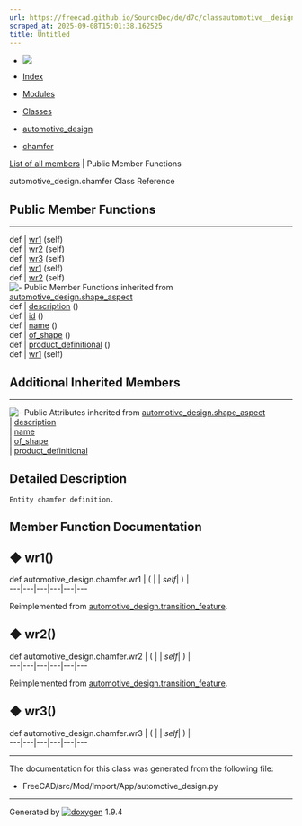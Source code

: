 ```yaml
---
url: https://freecad.github.io/SourceDoc/de/d7c/classautomotive__design_1_1chamfer.html
scraped_at: 2025-09-08T15:01:38.162525
title: Untitled
---
```


  * [ ![](https://www.freecad.org/svg/logo-freecad.svg) ](https://freecadweb.org "FreeCAD")
  * [Index](../../index.html "Index")
  * [Modules](../../modules.html "Modules list")
  * [Classes](../../annotated.html "Annotated list")

  * [automotive_design](../../d4/ddf/namespaceautomotive__design.html)
  * [chamfer](../../de/d7c/classautomotive__design_1_1chamfer.html)

[List of all members](../../dd/d88/classautomotive__design_1_1chamfer-members.html) | Public Member Functions

automotive_design.chamfer Class Reference

##  Public Member Functions  
  
---  
def | [wr1](../../de/d7c/classautomotive__design_1_1chamfer.html#adb1ab20879890196345faacd6d69313d) (self)  
def | [wr2](../../de/d7c/classautomotive__design_1_1chamfer.html#a742bb4905aaff81a8f2c60bb4670dde1) (self)  
def | [wr3](../../de/d7c/classautomotive__design_1_1chamfer.html#a15e38d4f16ae5f725d92e5becf364f86) (self)  
def | [wr1](../../d4/dfd/classautomotive__design_1_1transition__feature.html#a0db97f5bab89fab3ccb48114277d9ebc) (self)  
def | [wr2](../../d4/dfd/classautomotive__design_1_1transition__feature.html#a1191aba621e2688cfdf31c67c8102430) (self)  
![-](../../closed.png) Public Member Functions inherited from
[automotive_design.shape_aspect](../../d5/d43/classautomotive__design_1_1shape__aspect.html)  
def | [description](../../d5/d43/classautomotive__design_1_1shape__aspect.html#a2d3cbacdee4b4a23c48e6e8682be5097) ()  
def | [id](../../d5/d43/classautomotive__design_1_1shape__aspect.html#a908575200aa127fee70d8efefc5ff7b2) ()  
def | [name](../../d5/d43/classautomotive__design_1_1shape__aspect.html#a3497533cc144728ba5eaedf0d315ef72) ()  
def | [of_shape](../../d5/d43/classautomotive__design_1_1shape__aspect.html#a4369599788e3702c80ccf6a2ed9d81fc) ()  
def | [product_definitional](../../d5/d43/classautomotive__design_1_1shape__aspect.html#ae2d34da10e91db476c7445b2525172d4) ()  
def | [wr1](../../d5/d43/classautomotive__design_1_1shape__aspect.html#afaf0ba0242d7b61388638ad5968f48f8) (self)  
  
##  Additional Inherited Members  
  
---  
![-](../../closed.png) Public Attributes inherited from
[automotive_design.shape_aspect](../../d5/d43/classautomotive__design_1_1shape__aspect.html)  
|
[description](../../d5/d43/classautomotive__design_1_1shape__aspect.html#afbfbbcdbba354ef8f47480a40487c967)  
|
[name](../../d5/d43/classautomotive__design_1_1shape__aspect.html#a9f75336c7a542a886597e5c1f97e40a8)  
|
[of_shape](../../d5/d43/classautomotive__design_1_1shape__aspect.html#a8968baa97d9b01370bd48e9b013a9b5f)  
|
[product_definitional](../../d5/d43/classautomotive__design_1_1shape__aspect.html#a74f491d0f946e301a43bc04dc72dfd20)  
  
## Detailed Description

    
    
    Entity chamfer definition.

## Member Function Documentation

## ◆ wr1()

def automotive_design.chamfer.wr1  | ( |  | _self_| ) |   
---|---|---|---|---|---  
  
Reimplemented from
[automotive_design.transition_feature](../../d4/dfd/classautomotive__design_1_1transition__feature.html#a0db97f5bab89fab3ccb48114277d9ebc).

## ◆ wr2()

def automotive_design.chamfer.wr2  | ( |  | _self_| ) |   
---|---|---|---|---|---  
  
Reimplemented from
[automotive_design.transition_feature](../../d4/dfd/classautomotive__design_1_1transition__feature.html#a1191aba621e2688cfdf31c67c8102430).

## ◆ wr3()

def automotive_design.chamfer.wr3  | ( |  | _self_| ) |   
---|---|---|---|---|---  
  
* * *

The documentation for this class was generated from the following file:

  * FreeCAD/src/Mod/Import/App/automotive_design.py

* * *

Generated by
[![doxygen](../../doxygen.svg)](https://www.doxygen.org/index.html) 1.9.4

